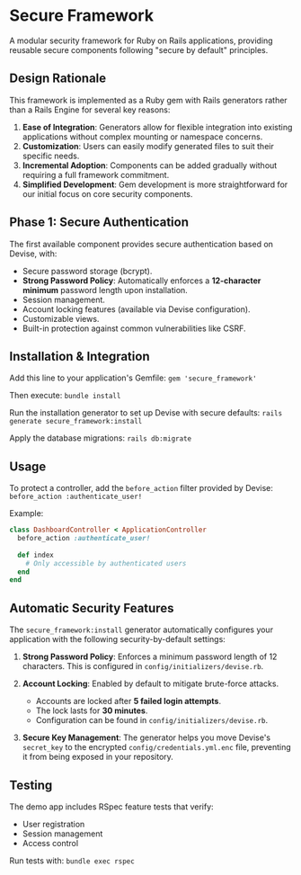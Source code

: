 # Secure Framework

A modular security framework for Ruby on Rails applications, providing reusable secure components following "secure by default" principles.

## Design Rationale

This framework is implemented as a Ruby gem with Rails generators rather than a Rails Engine for several key reasons:

1.  **Ease of Integration**: Generators allow for flexible integration into existing applications without complex mounting or namespace concerns.
2.  **Customization**: Users can easily modify generated files to suit their specific needs.
3.  **Incremental Adoption**: Components can be added gradually without requiring a full framework commitment.
4.  **Simplified Development**: Gem development is more straightforward for our initial focus on core security components.

## Phase 1: Secure Authentication

The first available component provides secure authentication based on Devise, with:

-   Secure password storage (bcrypt).
-   **Strong Password Policy**: Automatically enforces a **12-character minimum** password length upon installation.
-   Session management.
-   Account locking features (available via Devise configuration).
-   Customizable views.
-   Built-in protection against common vulnerabilities like CSRF.

## Installation & Integration

Add this line to your application's Gemfile:
`gem 'secure_framework'`

Then execute:
`bundle install`

Run the installation generator to set up Devise with secure defaults:
`rails generate secure_framework:install`

Apply the database migrations:
`rails db:migrate`

## Usage

To protect a controller, add the `before_action` filter provided by Devise:
`before_action :authenticate_user!`

Example:
```ruby
class DashboardController < ApplicationController
  before_action :authenticate_user!
  
  def index
    # Only accessible by authenticated users
  end
end
```

## Automatic Security Features

The `secure_framework:install` generator automatically configures your application with the following security-by-default settings:

1.  **Strong Password Policy**: Enforces a minimum password length of 12 characters. This is configured in `config/initializers/devise.rb`.

2.  **Account Locking**: Enabled by default to mitigate brute-force attacks.
    * Accounts are locked after **5 failed login attempts**.
    * The lock lasts for **30 minutes**.
    * Configuration can be found in `config/initializers/devise.rb`.

3.  **Secure Key Management**: The generator helps you move Devise's `secret_key` to the encrypted `config/credentials.yml.enc` file, preventing it from being exposed in your repository.


## Testing
The demo app includes RSpec feature tests that verify:

- User registration
- Session management
- Access control

Run tests with:
`bundle exec rspec`


